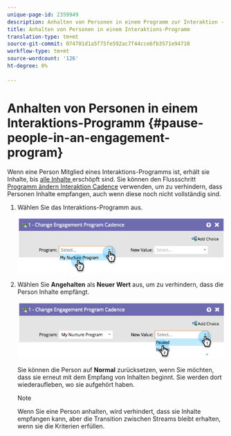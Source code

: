 ```yaml
---
unique-page-id: 2359949
description: Anhalten von Personen in einem Programm zur Interaktion - Marketing-Dokumente - Produktdokumentation
title: Anhalten von Personen in einem Interaktions-Programm
translation-type: tm+mt
source-git-commit: 074701d1a5f75fe592ac7f44cce6fb3571e94710
workflow-type: tm+mt
source-wordcount: '126'
ht-degree: 0%

---
```



# Anhalten von Personen in einem Interaktions-Programm {#pause-people-in-an-engagement-program}

Wenn eine Person Mitglied eines Interaktions-Programms ist, erhält sie Inhalte, bis [alle Inhalte ](people-who-have-exhausted-content.md) erschöpft sind. Sie können den Flussschritt [Programm ändern Interaktion Cadence](/help/marketo/product-docs/core-marketo-concepts/smart-campaigns/program-flow-actions/change-engagement-program-cadence.md) verwenden, um zu verhindern, dass Personen Inhalte empfangen, auch wenn diese noch nicht vollständig sind.

1. Wählen Sie das Interaktions-Programm aus.

   ![](assets/image2014-9-22-14-3a49-3a27.png)

1. Wählen Sie **Angehalten** als **Neuer Wert** aus, um zu verhindern, dass die Person Inhalte empfängt.

   ![](assets/image2014-9-22-14-3a49-3a31.png)

   Sie können die Person auf **Normal** zurücksetzen, wenn Sie möchten, dass sie erneut mit dem Empfang von Inhalten beginnt. Sie werden dort wiederaufleben, wo sie aufgehört haben.

   >[!NOTE]
   >
   >Wenn Sie eine Person anhalten, wird verhindert, dass sie Inhalte empfangen kann, aber die Transition zwischen Streams bleibt erhalten, wenn sie die Kriterien erfüllen.
